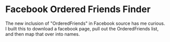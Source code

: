 # Facebook Ordered Friends Finder

The new inclusion of "OrderedFriends" in Facebook source has me curious. I built this to download a facebook page, pull out the OrderedFriends list, and then map that over into names. 